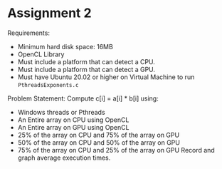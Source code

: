 # Assignment 2

Requirements:
- Minimum hard disk space: 16MB
- OpenCL Library
- Must include a platform that can detect a CPU.
- Must include a platform that can detect a GPU.
- Must have Ubuntu 20.02 or higher on Virtual Machine to run `PthreadsExponents.c`

Problem Statement:
Compute c[i] = a[i] * b[i] using:
- Windows threads or Pthreads
- An Entire array on CPU using OpenCL
- An Entire array on GPU using OpenCL
- 25% of the array on CPU and 75% of the array on GPU
- 50% of the array on CPU and 50% of the array on GPU
- 75% of the array on CPU and 25% of the array on GPU
Record and graph average execution times.